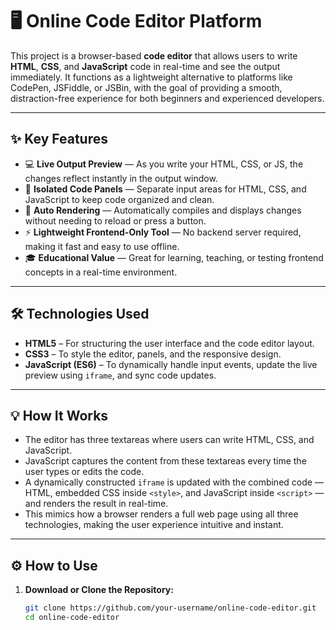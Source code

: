 # 🖥️ Online Code Editor Platform

This project is a browser-based **code editor** that allows users to write **HTML**, **CSS**, and **JavaScript** code in real-time and see the output immediately. It functions as a lightweight alternative to platforms like CodePen, JSFiddle, or JSBin, with the goal of providing a smooth, distraction-free experience for both beginners and experienced developers.

---

## ✨ Key Features

- 💻 **Live Output Preview** — As you write your HTML, CSS, or JS, the changes reflect instantly in the output window.
- 🧱 **Isolated Code Panels** — Separate input areas for HTML, CSS, and JavaScript to keep code organized and clean.
- 🔄 **Auto Rendering** — Automatically compiles and displays changes without needing to reload or press a button.
- ⚡ **Lightweight Frontend-Only Tool** — No backend server required, making it fast and easy to use offline.
- 🎓 **Educational Value** — Great for learning, teaching, or testing frontend concepts in a real-time environment.

---

## 🛠️ Technologies Used

- **HTML5** – For structuring the user interface and the code editor layout.
- **CSS3** – To style the editor, panels, and the responsive design.
- **JavaScript (ES6)** – To dynamically handle input events, update the live preview using `iframe`, and sync code updates.

---

## 💡 How It Works

- The editor has three textareas where users can write HTML, CSS, and JavaScript.
- JavaScript captures the content from these textareas every time the user types or edits the code.
- A dynamically constructed `iframe` is updated with the combined code — HTML, embedded CSS inside `<style>`, and JavaScript inside `<script>` — and renders the result in real-time.
- This mimics how a browser renders a full web page using all three technologies, making the user experience intuitive and instant.

---

## ⚙️ How to Use

1. **Download or Clone the Repository:**
   ```bash
   git clone https://github.com/your-username/online-code-editor.git
   cd online-code-editor
